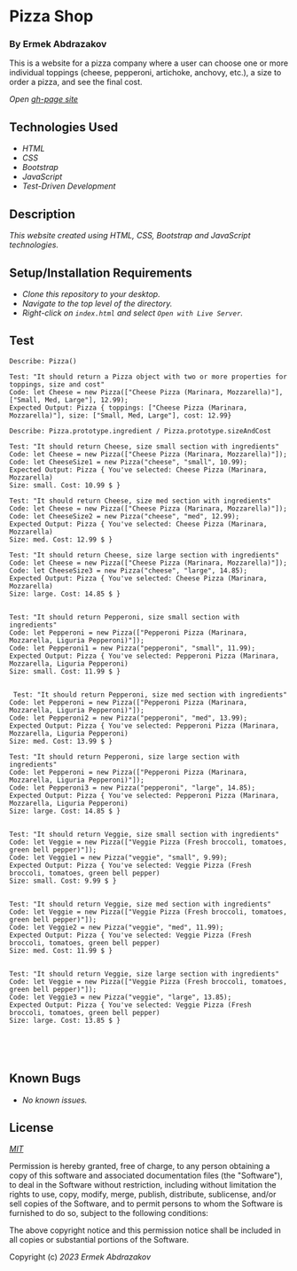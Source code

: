 # Pizza Shop

<h3>By Ermek Abdrazakov</h3>

<p>This is a website for a pizza company where a user can choose one or more individual toppings (cheese, pepperoni, artichoke, anchovy, etc.), a size to order a pizza, and see the final cost.</p>

_Open [gh-page site]()_

## Technologies Used
* _HTML_
* _CSS_
* _Bootstrap_
* _JavaScript_
* _Test-Driven Development_

## Description

_This website created  using HTML, CSS, Bootstrap and JavaScript technologies._

## Setup/Installation Requirements

* _Clone this repository to your desktop._
* _Navigate to the top level of the directory._
* _Right-click on `index.html` and select `Open with Live Server`._

## Test

```
Describe: Pizza()

Test: "It should return a Pizza object with two or more properties for toppings, size and cost"
Code: let Cheese = new Pizza(["Cheese Pizza (Marinara, Mozzarella)"], ["Small, Med, Large"], 12.99);
Expected Output: Pizza { toppings: ["Cheese Pizza (Marinara, Mozzarella)"], size: ["Small, Med, Large"], cost: 12.99}

Describe: Pizza.prototype.ingredient / Pizza.prototype.sizeAndCost

Test: "It should return Cheese, size small section with ingredients"
Code: let Cheese = new Pizza(["Cheese Pizza (Marinara, Mozzarella)"]);
Code: let CheeseSize1 = new Pizza("cheese", "small", 10.99);
Expected Output: Pizza { You've selected: Cheese Pizza (Marinara, Mozzarella)
Size: small. Cost: 10.99 $ }

Test: "It should return Cheese, size med section with ingredients"
Code: let Cheese = new Pizza(["Cheese Pizza (Marinara, Mozzarella)"]);
Code: let CheeseSize2 = new Pizza("cheese", "med", 12.99);
Expected Output: Pizza { You've selected: Cheese Pizza (Marinara, Mozzarella)
Size: med. Cost: 12.99 $ }

Test: "It should return Cheese, size large section with ingredients"
Code: let Cheese = new Pizza(["Cheese Pizza (Marinara, Mozzarella)"]);
Code: let CheeseSize3 = new Pizza("cheese", "large", 14.85);
Expected Output: Pizza { You've selected: Cheese Pizza (Marinara, Mozzarella)
Size: large. Cost: 14.85 $ }
 

Test: "It should return Pepperoni, size small section with ingredients"
Code: let Pepperoni = new Pizza(["Pepperoni Pizza (Marinara, Mozzarella, Liguria Pepperoni)"]);
Code: let Pepperoni1 = new Pizza("pepperoni", "small", 11.99);
Expected Output: Pizza { You've selected: Pepperoni Pizza (Marinara, Mozzarella, Liguria Pepperoni)
Size: small. Cost: 11.99 $ }


 Test: "It should return Pepperoni, size med section with ingredients"
Code: let Pepperoni = new Pizza(["Pepperoni Pizza (Marinara, Mozzarella, Liguria Pepperoni)"]);
Code: let Pepperoni2 = new Pizza("pepperoni", "med", 13.99);
Expected Output: Pizza { You've selected: Pepperoni Pizza (Marinara, Mozzarella, Liguria Pepperoni)
Size: med. Cost: 13.99 $ }

Test: "It should return Pepperoni, size large section with ingredients"
Code: let Pepperoni = new Pizza(["Pepperoni Pizza (Marinara, Mozzarella, Liguria Pepperoni)"]);
Code: let Pepperoni3 = new Pizza("pepperoni", "large", 14.85);
Expected Output: Pizza { You've selected: Pepperoni Pizza (Marinara, Mozzarella, Liguria Pepperoni)
Size: large. Cost: 14.85 $ }


Test: "It should return Veggie, size small section with ingredients"
Code: let Veggie = new Pizza(["Veggie Pizza (Fresh broccoli, tomatoes, green bell pepper)"]);
Code: let Veggie1 = new Pizza("veggie", "small", 9.99);
Expected Output: Pizza { You've selected: Veggie Pizza (Fresh broccoli, tomatoes, green bell pepper)
Size: small. Cost: 9.99 $ }


Test: "It should return Veggie, size med section with ingredients"
Code: let Veggie = new Pizza(["Veggie Pizza (Fresh broccoli, tomatoes, green bell pepper)"]);
Code: let Veggie2 = new Pizza("veggie", "med", 11.99);
Expected Output: Pizza { You've selected: Veggie Pizza (Fresh broccoli, tomatoes, green bell pepper)
Size: med. Cost: 11.99 $ }


Test: "It should return Veggie, size large section with ingredients"
Code: let Veggie = new Pizza(["Veggie Pizza (Fresh broccoli, tomatoes, green bell pepper)"]);
Code: let Veggie3 = new Pizza("veggie", "large", 13.85);
Expected Output: Pizza { You've selected: Veggie Pizza (Fresh broccoli, tomatoes, green bell pepper)
Size: large. Cost: 13.85 $ }





```

## Known Bugs
* _No known issues._

## License

_[MIT](https://en.wikipedia.org/wiki/MIT_License)_

Permission is hereby granted, free of charge, to any person obtaining a copy
of this software and associated documentation files (the "Software"), to deal
in the Software without restriction, including without limitation the rights
to use, copy, modify, merge, publish, distribute, sublicense, and/or sell
copies of the Software, and to permit persons to whom the Software is
furnished to do so, subject to the following conditions:

The above copyright notice and this permission notice shall be included in all
copies or substantial portions of the Software.

Copyright (c) _2023_ _Ermek Abdrazakov_